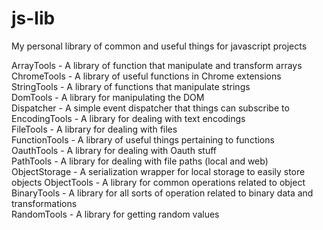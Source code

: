 js-lib
======

My personal library of common and useful things for javascript projects

ArrayTools - A library of function that manipulate and transform arrays<br>
ChromeTools - A library of useful functions in Chrome extensions<br>
StringTools - A library of functions that manipulate strings<br>
DomTools - A library for manipulating the DOM<br>
Dispatcher - A simple event dispatcher that things can subscribe to
EncodingTools - A library for dealing with text encodings<br>
FileTools - A library for dealing with files<br>
FunctionTools - A library of useful things pertaining to functions<br>
OauthTools - A library for dealing with Oauth stuff<br>
PathTools - A library for dealing with file paths (local and web)<br>
ObjectStorage - A serialization wrapper for local storage to easily store objects
ObjectTools - A library for common operations related to object<br>
BinaryTools - A library for all sorts of operation related to binary data and transformations<br>
RandomTools - A library for getting random values<br>